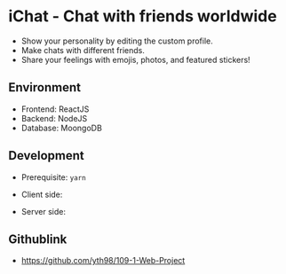 # iChat - Chat with friends worldwide
* Show your personality by editing the custom profile.
* Make chats with different friends.
* Share your feelings with emojis, photos, and featured stickers!
## Environment
* Frontend: ReactJS
* Backend: NodeJS
* Database: MoongoDB
## Development
* Prerequisite:
`yarn`
* Client side:
  
* Server side:
## Githublink
* https://github.com/yth98/109-1-Web-Project



